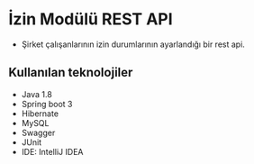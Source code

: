 # İzin Modülü REST API

- Şirket çalışanlarının izin durumlarının ayarlandığı bir rest api. 

## Kullanılan teknolojiler<br>

- Java 1.8
- Spring boot 3
- Hibernate
- MySQL
- Swagger
- JUnit
- IDE: IntelliJ IDEA 
